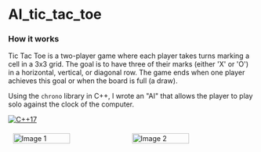 # AI_tic_tac_toe

### How it works

Tic Tac Toe is a two-player game where each player takes turns marking a cell in a 3x3 grid. The goal is to have three of their marks (either 'X' or 'O') in a horizontal, vertical, or diagonal row. The game ends when one player achieves this goal or when the board is full (a draw).

Using the `chrono` library in C++, I wrote an "AI" that allows the player to play solo against the clock of the computer.

[![C++17](https://img.shields.io/badge/C%2B%2B-17-blue.svg)](https://en.cppreference.com/w/cpp/14)

<div style="display:flex;justify-content:center;margin-top:20px;">
  <img src="https://github.com/itsVinM/AI_tic_tac_toe/assets/85823292/e46b4952-8a95-4015-bb4c-b61cd126800f" alt="Image 1" width="48%" style="margin-right:1px;" />
  <img src="https://github.com/itsVinM/AI_tic_tac_toe/assets/85823292/bb9f4546-6673-43a3-9ea8-2e0c00f73144" alt="Image 2" width="48%" />
</div>
